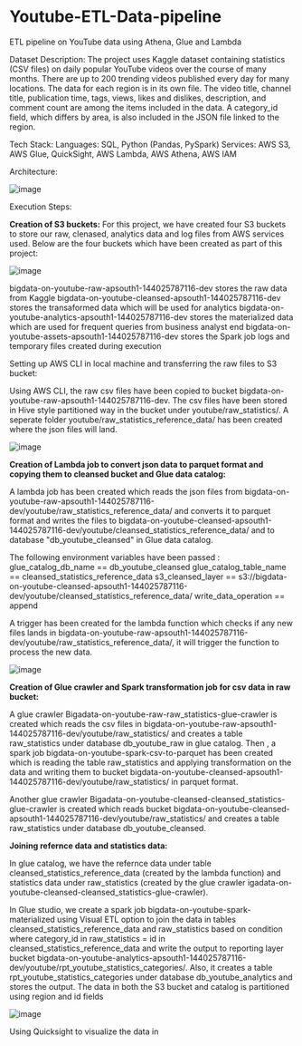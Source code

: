 # Youtube-ETL-Data-pipeline
ETL pipeline on YouTube data using Athena, Glue and Lambda

Dataset Description:
The project uses Kaggle dataset containing statistics (CSV files) on daily popular YouTube videos over
the course of many months. There are up to 200 trending videos published every day
for many locations. The data for each region is in its own file. The video title, channel
title, publication time, tags, views, likes and dislikes, description, and comment count
are among the items included in the data. A category_id field, which differs by area, is
also included in the JSON file linked to the region.

Tech Stack:
Languages: SQL, Python (Pandas, PySpark)
Services: AWS S3, AWS Glue, QuickSight, AWS Lambda, AWS Athena, AWS IAM

Architecture:

![image](https://github.com/user-attachments/assets/b9ea32e6-8113-4f7e-b758-8194855c01e1)

Execution Steps:

**Creation of S3 buckets:**
For this project, we have created four S3 buckets to store our raw, clenased, analytics data and log files from AWS services used. Below are the four buckets which have been created as part of this project:

![image](https://github.com/user-attachments/assets/0e799074-7748-4a8f-9f90-e7c049287eb4)

bigdata-on-youtube-raw-apsouth1-144025787116-dev stores the raw data from Kaggle
bigdata-on-youtube-cleansed-apsouth1-144025787116-dev stores the transaformed data which will be used for analytics
bigdata-on-youtube-analytics-apsouth1-144025787116-dev stores the materialized data which are used for frequent queries from business analyst end
bigdata-on-youtube-assets-apsouth1-144025787116-dev stores the Spark job logs and temporary files created during execution

Setting up AWS CLI in local machine and transferring the raw files to S3 bucket:

Using AWS CLI, the raw csv files have been copied to bucket bigdata-on-youtube-raw-apsouth1-144025787116-dev. The csv files have been stored in Hive style partitioned way in the bucket under youtube/raw_statistics/. A seperate folder youtube/raw_statistics_reference_data/ has been created where the json files will land. 

![image](https://github.com/user-attachments/assets/5498ba94-ef50-4341-bb22-b676f6192dcc)

**Creation of Lambda job to convert json data to parquet format and copying them to cleansed bucket and Glue data catalog:**

A lambda job has been created which reads the json files from bigdata-on-youtube-raw-apsouth1-144025787116-dev/youtube/raw_statistics_reference_data/ and converts it to parquet format and writes the files to bigdata-on-youtube-cleansed-apsouth1-144025787116-dev/youtube/cleansed_statistics_reference_data/ and to database "db_youtube_cleansed" in Glue data catalog. 

The following environment variables have been passed :
glue_catalog_db_name == db_youtube_cleansed
glue_catalog_table_name == cleansed_statistics_reference_data
s3_cleansed_layer == s3://bigdata-on-youtube-cleansed-apsouth1-144025787116-dev/youtube/cleansed_statistics_reference_data/
write_data_operation == append

A trigger has been created for the lambda function which checks if any new files lands in bigdata-on-youtube-raw-apsouth1-144025787116-dev/youtube/raw_statistics_reference_data/, it will trigger the function to process the new data. 

![image](https://github.com/user-attachments/assets/9e32787b-0ee0-4f96-a475-a99cb0d27101)

**Creation of Glue crawler and Spark transformation job for csv data in raw bucket:**

A glue crawler Bigadata-on-youtube-raw-raw_statistics-glue-crawler is created which reads the csv files in bigdata-on-youtube-raw-apsouth1-144025787116-dev/youtube/raw_statistics/ and creates a table raw_statistics under database db_youtube_raw in glue catalog. Then , a spark job bigdata-on-youtube-spark-csv-to-parquet has been created which is reading the table raw_statistics and applying transformation on the data and writing them to bucket bigdata-on-youtube-cleansed-apsouth1-144025787116-dev/youtube/raw_statistics/ in parquet format. 

Another glue crawler Bigadata-on-youtube-cleansed-cleansed_statistics-glue-crawler is created which reads bucket bigdata-on-youtube-cleansed-apsouth1-144025787116-dev/youtube/raw_statistics/ and creates a table raw_statistics under database db_youtube_cleansed. 

**Joining refernce data and statistics data:**

In glue catalog, we have the refernce data under table cleansed_statistics_reference_data (created by the lambda function) and statistics data under raw_statistics (created by the glue crawler igadata-on-youtube-cleansed-cleansed_statistics-glue-crawler).

In Glue studio, we create a spark job bigdata-on-youtube-spark-materialized using Visual ETL option to join the data in tables cleansed_statistics_reference_data and raw_statistics based on condition where category_id in raw_statistics = id in cleansed_statistics_reference_data and write the output to reporting layer bucket bigdata-on-youtube-analytics-apsouth1-144025787116-dev/youtube/rpt_youtube_statistics_categories/. Also, it creates a table rpt_youtube_statistics_categories under database db_youtube_analytics and stores the output. The data in both the S3 bucket and catalog is partitioned using region and id fields

![image](https://github.com/user-attachments/assets/f7b6aefa-1ae5-48be-9740-06531ac277be)

Using Quicksight to visualize the data in 








